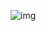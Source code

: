 ![img](https://bkimg.cdn.bcebos.com/pic/86d6277f9e2f07086bd8d4d5e324b899a801f202?x-bce-process=image/resize,m_lfit,w_268,limit_1/format,f_jpg)